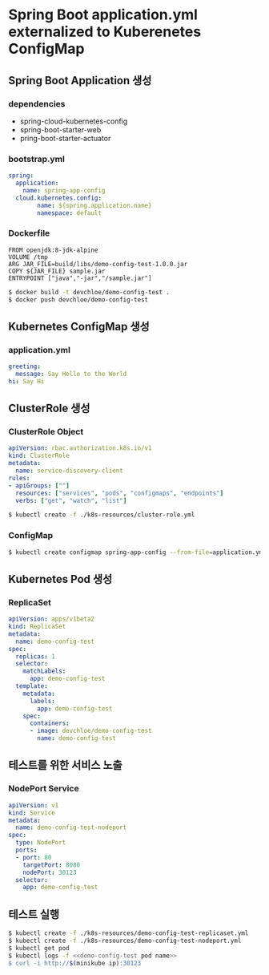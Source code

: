 # Spring Boot application.yml externalized to Kuberenetes ConfigMap

## Spring Boot Application 생성 

### dependencies
- spring-cloud-kubernetes-config
- spring-boot-starter-web
- pring-boot-starter-actuator

### bootstrap.yml
```yaml
spring:
  application:
    name: spring-app-config
  cloud.kubernetes.config:
        name: ${spring.application.name}
        namespace: default
```

### Dockerfile
```
FROM openjdk:8-jdk-alpine
VOLUME /tmp
ARG JAR_FILE=build/libs/demo-config-test-1.0.0.jar
COPY ${JAR_FILE} sample.jar
ENTRYPOINT ["java","-jar","/sample.jar"]
```
```bash
$ docker build -t devchloe/demo-config-test .
$ docker push devchloe/demo-config-test
```

## Kubernetes ConfigMap 생성

### application.yml
```yaml
greeting:
  message: Say Hello to the World
hi: Say Hi
```

## ClusterRole 생성
### ClusterRole Object
```yaml
apiVersion: rbac.authorization.k8s.io/v1
kind: ClusterRole
metadata:
  name: service-discovery-client
rules:
- apiGroups: [""]
  resources: ["services", "pods", "configmaps", "endpoints"]
  verbs: ["get", "watch", "list"]
```
```bash
$ kubectl create -f ./k8s-resources/cluster-role.yml
```

### ConfigMap
```bash
$ kubectl create configmap spring-app-config --from-file=application.yml
```

## Kubernetes Pod 생성

### ReplicaSet
```yaml
apiVersion: apps/v1beta2
kind: ReplicaSet
metadata:
  name: demo-config-test
spec:
  replicas: 1
  selector:
    matchLabels:
      app: demo-config-test
  template:
    metadata:
      labels:
        app: demo-config-test
    spec:
      containers:
      - image: devchloe/demo-config-test
        name: demo-config-test
```

## 테스트를 위한 서비스 노출
### NodePort Service
```yaml
apiVersion: v1
kind: Service
metadata:
  name: demo-config-test-nodeport
spec:
  type: NodePort
  ports:
  - port: 80
    targetPort: 8080
    nodePort: 30123
  selector:
    app: demo-config-test
```

## 테스트 실행
```bash
$ kubectl create -f ./k8s-resources/demo-config-test-replicaset.yml
$ kubectl create -f ./k8s-resources/demo-config-test-nodeport.yml
$ kubectl get pod
$ kubectl logs -f <<demo-config-test pod name>>
$ curl -i http://$(minikube ip):30123
```

